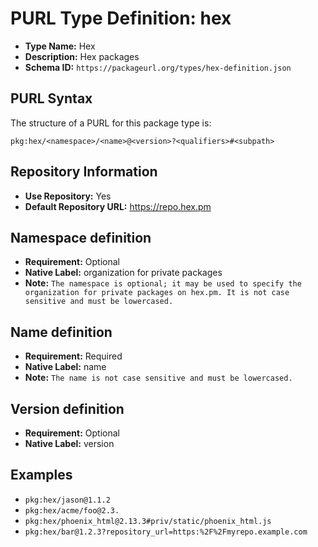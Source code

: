 <!--  NOTE: Auto-generated from the JSON PURL type definition.
Do not manually edit this file. Edit the JSON type definition instead. -->

# PURL Type Definition: hex

- **Type Name:** Hex
- **Description:** Hex packages
- **Schema ID:** `https://packageurl.org/types/hex-definition.json`

## PURL Syntax

The structure of a PURL for this package type is:

    pkg:hex/<namespace>/<name>@<version>?<qualifiers>#<subpath>

## Repository Information

- **Use Repository:** Yes
- **Default Repository URL:** https://repo.hex.pm

## Namespace definition

- **Requirement:** Optional
- **Native Label:** organization for private packages
- **Note:** `The namespace is optional; it may be used to specify the organization for private packages on hex.pm. It is not case sensitive and must be lowercased.`

## Name definition

- **Requirement:** Required
- **Native Label:** name
- **Note:** `The name is not case sensitive and must be lowercased.`

## Version definition

- **Requirement:** Optional
- **Native Label:** version

## Examples

- `pkg:hex/jason@1.1.2`
- `pkg:hex/acme/foo@2.3.`
- `pkg:hex/phoenix_html@2.13.3#priv/static/phoenix_html.js`
- `pkg:hex/bar@1.2.3?repository_url=https:%2F%2Fmyrepo.example.com`
